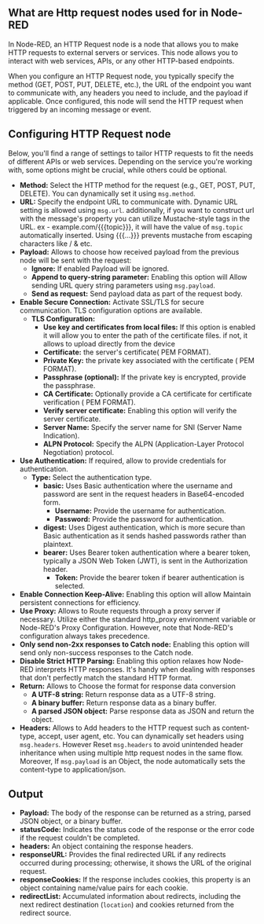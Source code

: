 ## What are Http request nodes used for in Node-RED

In Node-RED, an HTTP Request node is a node that allows you to make HTTP requests to external servers or services. This node allows you to interact with web services, APIs, or any other HTTP-based endpoints.

When you configure an HTTP Request node, you typically specify the method (GET, POST, PUT, DELETE, etc.), the URL of the endpoint you want to communicate with, any headers you need to include, and the payload if applicable. Once configured, this node will send the HTTP request when triggered by an incoming message or event.

## Configuring HTTP Request node

Below, you'll find a range of settings to tailor HTTP requests to fit the needs of different APIs or web services. Depending on the service you're working with, some options might be crucial, while others could be optional.

- **Method:** Select the HTTP method for the request (e.g., GET, POST, PUT, DELETE). You can dynamically set it using `msg.method`.
- **URL:** Specify the endpoint URL to communicate with. Dynamic URL setting is allowed using `msg.url`. additionally, if you want to construct url with the message's property you can utilize Mustache-style tags in the URL. ex - example.com/{{{topic}}}, it will have the value of `msg.topic` automatically inserted. Using {{{...}}} prevents mustache from escaping characters like / & etc.
- **Payload:** Allows to choose how received payload from the previous node will be sent with the request:
  - **Ignore:** If enabled Payload will be ignored.
  - **Append to query-string parameter:** Enabling this option will Allow sending URL query string parameters using `msg.payload`.
  - **Send as request:** Send payload data as part of the request body.
- **Enable Secure Connection:** Activate SSL/TLS for secure communication. TLS configuration options are available.
  - **TLS Configuration:**
    - **Use key and certificates from local files:** If this option is enabled it will allow you to enter the path of the certificate files. if not, it allows to upload directly from the device
    - **Certificate:** the server's certificate( PEM FORMAT).
    - **Private Key:** the private key associated with the certificate ( PEM FORMAT).
    - **Passphrase (optional):** If the private key is encrypted, provide the passphrase.
    - **CA Certificate:** Optionally provide a CA certificate for certificate verification ( PEM FORMAT).
    - **Verify server certificate:** Enabling this option will verify the server certificate.
    - **Server Name:** Specify the server name for SNI (Server Name Indication).
    - **ALPN Protocol:** Specify the ALPN (Application-Layer Protocol Negotiation) protocol.
- **Use Authentication:** If required, allow to provide credentials for authentication.
  - **Type:** Select the authentication type.
    - **basic:** Uses Basic authentication where the username and password are sent in the request headers in Base64-encoded form.
      - **Username:** Provide the username for authentication.
      - **Password:** Provide the password for authentication.
    - **digest:** Uses Digest authentication, which is more secure than Basic authentication as it sends hashed passwords rather than plaintext.
    - **bearer:** Uses Bearer token authentication where a bearer token, typically a JSON Web Token (JWT), is sent in the Authorization header.
      - **Token:** Provide the bearer token if bearer authentication is selected.
- **Enable Connection Keep-Alive:** Enabling this option will allow Maintain persistent connections for efficiency.
- **Use Proxy:** Allows to Route requests through a proxy server if necessary. Utilize either the standard http_proxy environment variable or Node-RED's Proxy Configuration. However, note that Node-RED's configuration always takes precedence.
- **Only send non-2xx responses to Catch node:** Enabling this option will send only non-success responses to the Catch node.
- **Disable Strict HTTP Parsing:** Enabling this option relaxes how Node-RED interprets HTTP responses. It's handy when dealing with responses that don't perfectly match the standard HTTP format.
- **Return:** Allows to Choose the format for response data conversion
    - **A UTF-8 string:** Return response data as a UTF-8 string.
    - **A binary buffer:** Return response data as a binary buffer.
    - **A parsed JSON object:** Parse response data as JSON and return the object.
- **Headers:** Allows to  Add headers to the HTTP request such as content-type, accept, user agent, etc. You can dynamically set headers using `msg.headers`. However Reset `msg.headers` to avoid unintended header inheritance when using multiple http request nodes in the same flow. Moreover, If `msg.payload` is an Object, the node automatically sets the content-type to application/json.

## Output

- **Payload:** The body of the response can be returned as a string, parsed JSON object, or a binary buffer.
- **statusCode:** Indicates the status code of the response or the error code if the request couldn't be completed.
- **headers:** An object containing the response headers.
- **responseURL:** Provides the final redirected URL if any redirects occurred during processing; otherwise, it shows the URL of the original request.
- **responseCookies:** If the response includes cookies, this property is an object containing name/value pairs for each cookie.
- **redirectList:** Accumulated information about redirects, including the next redirect destination (`location`) and cookies returned from the redirect source.
